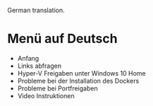 German translation.

# Menü auf Deutsch
* Anfang
* Links abfragen
* Hyper-V Freigaben unter Windows 10 Home
* Probleme bei der Installation des Dockers
* Probleme bei Portfreigaben
* Video Instruktionen